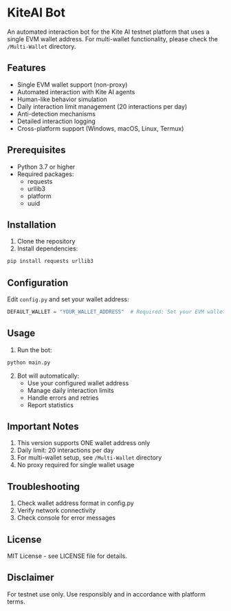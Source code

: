 # KiteAI Bot

An automated interaction bot for the Kite AI testnet platform that uses a single EVM wallet address. For multi-wallet functionality, please check the `/Multi-Wallet` directory.

## Features

- Single EVM wallet support (non-proxy)
- Automated interaction with Kite AI agents
- Human-like behavior simulation
- Daily interaction limit management (20 interactions per day)
- Anti-detection mechanisms
- Detailed interaction logging
- Cross-platform support (Windows, macOS, Linux, Termux)

## Prerequisites

- Python 3.7 or higher
- Required packages:
  - requests
  - urllib3
  - platform
  - uuid

## Installation

1. Clone the repository
2. Install dependencies:
```bash
pip install requests urllib3
```

## Configuration

Edit `config.py` and set your wallet address:
```python
DEFAULT_WALLET = "YOUR_WALLET_ADDRESS"  # Required: Set your EVM wallet address
```

## Usage

1. Run the bot:
```bash
python main.py
```

2. Bot will automatically:
   - Use your configured wallet address
   - Manage daily interaction limits
   - Handle errors and retries
   - Report statistics

## Important Notes

1. This version supports ONE wallet address only
2. Daily limit: 20 interactions per day
3. For multi-wallet setup, see `/Multi-Wallet` directory
4. No proxy required for single wallet usage

## Troubleshooting

1. Check wallet address format in config.py
2. Verify network connectivity
3. Check console for error messages

## License

MIT License - see LICENSE file for details.

## Disclaimer

For testnet use only. Use responsibly and in accordance with platform terms.